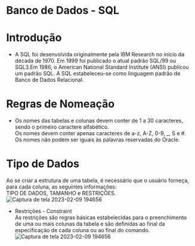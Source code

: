 # Banco de Dados - SQL
 # Introdução <br>
 - A SQL foi desenvolvida originalmente pela IBM Research no início da década de 1970. Em 1999 foi publicado o atual padrão SQL/99 ou SQL3.Em 1986, o American National Standard Institute (ANSI) publicou um padrão SQL.
A SQL estabeleceu-se como linguagem padrão de Banco de Dados Relacional. <br>
# Regras de Nomeação <br>
- Os nomes das tabelas e colunas devem conter de 1 a 30 caracteres, sendo o primeiro
caractere alfabético.<br>
Os nomes devem conter apenas caracteres de a-z, A-Z, 0-9, _, S e #.
Os nomes não podem ser iguais às palavras reservadas do Oracle.<br>
# Tipo de Dados <br>
Ao se criar a estrutura de uma tabela, é necessário que o usuário forneça, para cada coluna,
as seguintes informações:<BR> TIPO DE DADOS, TAMANHO e RESTRIÇÕES. <BR>
![Captura de tela 2023-02-09 194656](https://user-images.githubusercontent.com/85083611/217956471-585fefae-bd98-4d61-b08f-00a884870eb2.png) <br>
 - Restrições - Constraint <br>
 As restrições são regras básicas estabelecidas para o preenchimento de uma ou mais colunas
da tabela e são definidas ao final da especificação de cada coluna ou ao final do comando. <br>
![Captura de tela 2023-02-09 194656](https://user-images.githubusercontent.com/85083611/217957061-126ee8c2-1865-4a86-895c-caacb815bf58.png) <br>




